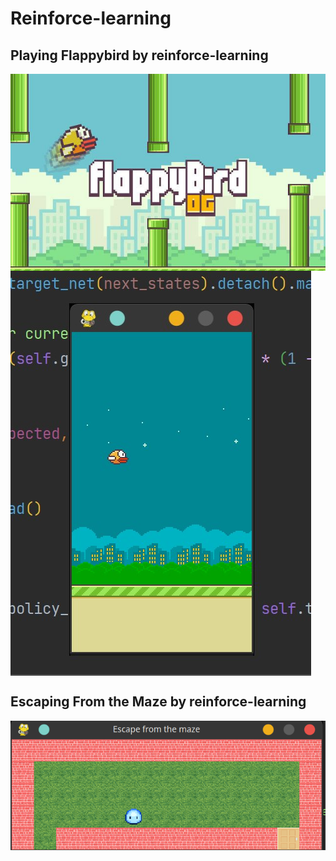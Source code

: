 
#  Reinforce-learning

## Playing Flappybird by reinforce-learning
<div>
<img align="center" src="resource/flappybird.jpeg"/>
</div>

<div>
<img align="center" src="resource/flappybird1.jpeg"/>

</div>


## Escaping From the Maze by reinforce-learning

<img src="resource/maze.png"/>